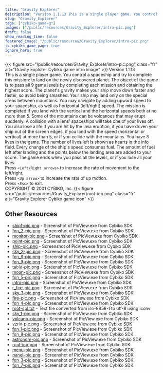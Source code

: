 ```yaml
---
title: "Gravity Explorer"
description: "Version 1.1.13 This is a single player game. You control a spaceship and try to complete this mission: to land on the newly discovered planet. The object of the game is to pass all 9 game levels by completing each mission and obtaining the highest score. The planet's gravity mak..."
slug: "Gravity_Explorer"
tags: ["cybiko-game-g"]
images: ["/public/resources/Gravity_Explorer/intro-pic.png"]
draft: false
show_reading_time: false
featured_image: "/public/resources/Gravity_Explorer/intro-pic.png"
is_cybiko_game_page: true
ignore_hero: true
---
```

{{< figure src="/public/resources/Gravity_Explorer/intro-pic.png" class="fr" alt="Gravity Explorer Cybiko game intro image" >}}
Version 1.1.13 \
This is a single player game. You control a spaceship and try to complete this mission: to land on the newly discovered planet. The object of the game is to pass all 9 game levels by completing each mission and obtaining the highest score. The planet's gravity makes your ship move down faster and faster, so avoid being smashed. Your ship may land only on the special areas between mountains. You may navigate by adding upward speed to your spaceship, as well as horizontal (left/right) speed. The mission is completed if you land with the vertical and the horizontal speeds both at no more than 5. Some of the mountains can be volcanoes that may erupt suddenly. A collision with aliens' spaceships will take one of your lives off. You also lose a life if you are hit by the lava eruption, if you have driven your ship out of the screen edges, if you land with the speed (horizontal or vertical) at more than 5, or if you collide with the mountains. You have 3 lives in the game. The number of lives left is shown as hearts in the info field. Every change of the ship's speed consumes fuel. The amount of fuel left after landing and the points below the landing area are added to your score. The game ends when you pass all the levels, or if you lose all your lives. \
Press `<Left/Right arrows>`  to increase the rate of movement to the left/right. \
Press `<Up arrow>`  to increase the rate of up motion. \
Press `<Esc>`  to exit. \
COPYRIGHT © 2001 CYBIKO, Inc. {{< figure src="/public/resources/Gravity_Explorer/root-ico.png" class="fr" alt="Gravity Explorer Cybiko game icon" >}}

## Other Resources
* [ship1-pic.png](/public/resources/Gravity_Explorer/ship1-pic.png) - Screenshot of PicView.exe from Cybiko SDK
* [fon_2-pic.png](/public/resources/Gravity_Explorer/fon_2-pic.png) - Screenshot of PicView.exe from Cybiko SDK
* [monitor-pic.png](/public/resources/Gravity_Explorer/monitor-pic.png) - Screenshot of PicView.exe from Cybiko SDK
* [point-pic.png](/public/resources/Gravity_Explorer/point-pic.png) - Screenshot of PicView.exe from Cybiko SDK
* [ship-pic.png](/public/resources/Gravity_Explorer/ship-pic.png) - Screenshot of PicView.exe from Cybiko SDK
* [sky_2-pic.png](/public/resources/Gravity_Explorer/sky_2-pic.png) - Screenshot of PicView.exe from Cybiko SDK
* [fon_6-pic.png](/public/resources/Gravity_Explorer/fon_6-pic.png) - Screenshot of PicView.exe from Cybiko SDK
* [fon_9-pic.png](/public/resources/Gravity_Explorer/fon_9-pic.png) - Screenshot of PicView.exe from Cybiko SDK
* [table-pic.png](/public/resources/Gravity_Explorer/table-pic.png) - Screenshot of PicView.exe from Cybiko SDK
* [moon-pic.png](/public/resources/Gravity_Explorer/moon-pic.png) - Screenshot of PicView.exe from Cybiko SDK
* [fon_5-pic.png](/public/resources/Gravity_Explorer/fon_5-pic.png) - Screenshot of PicView.exe from Cybiko SDK
* [intro-pic.png](/public/resources/Gravity_Explorer/intro-pic.png) - Screenshot of PicView.exe from Cybiko SDK
* [r_fire-pic.png](/public/resources/Gravity_Explorer/r_fire-pic.png) - Screenshot of PicView.exe from Cybiko SDK
* [sky_3-pic.png](/public/resources/Gravity_Explorer/sky_3-pic.png) - Screenshot of PicView.exe from Cybiko SDK
* [fire-pic.png](/public/resources/Gravity_Explorer/fire-pic.png) - Screenshot of PicView.exe from Cybiko SDK
* [fon_4-pic.png](/public/resources/Gravity_Explorer/fon_4-pic.png) - Screenshot of PicView.exe from Cybiko SDK
* [root-spl.txt](/public/resources/Gravity_Explorer/root-spl.txt) - Text file converted from iso-8859-1 to utf-8 using iconv
* [sky_1-pic.png](/public/resources/Gravity_Explorer/sky_1-pic.png) - Screenshot of PicView.exe from Cybiko SDK
* [volcano-pic.png](/public/resources/Gravity_Explorer/volcano-pic.png) - Screenshot of PicView.exe from Cybiko SDK
* [vzriv-pic.png](/public/resources/Gravity_Explorer/vzriv-pic.png) - Screenshot of PicView.exe from Cybiko SDK
* [fon_1-pic.png](/public/resources/Gravity_Explorer/fon_1-pic.png) - Screenshot of PicView.exe from Cybiko SDK
* [fon_8-pic.png](/public/resources/Gravity_Explorer/fon_8-pic.png) - Screenshot of PicView.exe from Cybiko SDK
* [astronom-pic.png](/public/resources/Gravity_Explorer/astronom-pic.png) - Screenshot of PicView.exe from Cybiko SDK
* [root-ico.png](/public/resources/Gravity_Explorer/root-ico.png) - Screenshot of PicView.exe from Cybiko SDK
* [menu-pic.png](/public/resources/Gravity_Explorer/menu-pic.png) - Screenshot of PicView.exe from Cybiko SDK
* [panel-pic.png](/public/resources/Gravity_Explorer/panel-pic.png) - Screenshot of PicView.exe from Cybiko SDK
* [fon_3-pic.png](/public/resources/Gravity_Explorer/fon_3-pic.png) - Screenshot of PicView.exe from Cybiko SDK
* [fon_7-pic.png](/public/resources/Gravity_Explorer/fon_7-pic.png) - Screenshot of PicView.exe from Cybiko SDK
